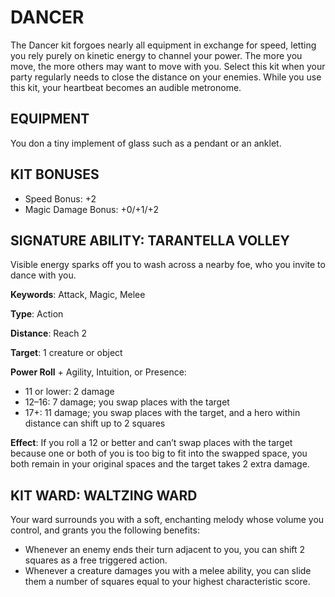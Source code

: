 # DANCER

The Dancer kit forgoes nearly all equipment in exchange for speed, letting you rely purely on kinetic energy to channel your power. The more you move, the more others may want to move with you. Select this kit when your party regularly needs to close the distance on your enemies. While you use this kit, your heartbeat becomes an audible metronome.

## EQUIPMENT

You don a tiny implement of glass such as a pendant or an anklet.

## KIT BONUSES

-   Speed Bonus: +2
-   Magic Damage Bonus: +0/+1/+2

## SIGNATURE ABILITY: TARANTELLA VOLLEY

Visible energy sparks off you to wash across a nearby foe, who you invite to dance with you.

**Keywords**: Attack, Magic, Melee

**Type**: Action

**Distance**: Reach 2

**Target**: 1 creature or object

**Power Roll** + Agility, Intuition, or Presence:

-   11 or lower: 2 damage
-   12–16: 7 damage; you swap places with the target
-   17+: 11 damage; you swap places with the target, and a hero within distance can shift up to 2 squares

**Effect**: If you roll a 12 or better and can’t swap places with the target because one or both of you is too big to fit into the swapped space, you both remain in your original spaces and the target takes 2 extra damage.

## KIT WARD: WALTZING WARD

Your ward surrounds you with a soft, enchanting melody whose volume you control, and grants you the following benefits:

-   Whenever an enemy ends their turn adjacent to you, you can shift 2 squares as a free triggered action.
-   Whenever a creature damages you with a melee ability, you can slide them a number of squares equal to your highest characteristic score.

